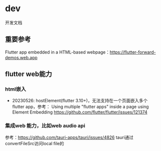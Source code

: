 # dev

开发文档

## 重要参考

Flutter app embedded in a HTML-based webpage：<https://flutter-forward-demos.web.app>

## flutter web能力

### html嵌入

- 20230526: hostElement(flutter 3.10+)，无法支持在一个页面嵌入多个flutter app，参考：
Using multiple "flutter apps" inside a page using Element Embedding
 <https://github.com/flutter/flutter/issues/121374>


### 集成web 能力，比如web audio api

 参考：https://github.com/tauri-apps/tauri/issues/4826
 tauri通过convertFileSrc访问local file的